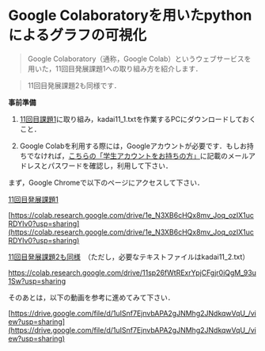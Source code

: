 # Google Colaboratoryを用いたpythonによるグラフの可視化

> Google Colaboratory（通称，Google Colab）というウェブサービスを用いた，11回目発展課題1への取り組み方を紹介します．

> 11回目発展課題2も同様です．

**事前準備**

1. [11回目課題1](https://www2.kobe-u.ac.jp/~mkomatsu/prog1/2023/11kaime_1.html#11%E5%9B%9E%E7%9B%AE%E8%AA%B2%E9%A1%8C%EF%BC%91%E3%83%A9%E3%83%B3%E3%83%80%E3%83%A0%E3%81%AB%E9%85%8D%E7%BD%AE%E3%81%95%E3%82%8C%E3%81%9F%E8%A4%87%E6%95%B0%E7%82%B9%E3%81%AE%E8%BF%91%E6%8E%A5%E6%80%A7%E3%82%92%E8%A1%A8%E3%81%99%E3%82%B0%E3%83%A9%E3%83%95%E3%82%92%E6%A7%8B%E7%AF%89%EF%BC%89)に取り組み，kadai11_1.txtを作業するPCにダウンロードしておくこと．

2. Google Colabを利用する際には，Googleアカウントが必要です．もしお持ちでなければ，[こちらの「学生アカウントをお持ちの方」](https://www.istc.kobe-u.ac.jp/services/StandardService/googlews/account/)に記載のメールアドレスとパスワードを確認し，利用して下さい．

   

まず，Google Chromeで以下のページにアクセスして下さい．



<u>11回目発展課題1</u>

[https://colab.research.google.com/drive/1e_N3XB6cHQx8mv_Joq_ozIX1ucRDYIv0?usp=sharing](https://colab.research.google.com/drive/1e_N3XB6cHQx8mv_Joq_ozIX1ucRDYIv0?usp=sharing)

<u>11回目発展課題2も同様</u>　（ただし，必要なテキストファイルはkadai11_2.txt）

https://colab.research.google.com/drive/11sp26fWtRExrYpjCFgjr0iQgM_93u1Sw?usp=sharing



そのあとは，以下の動画を参考に進めてみて下さい．

[https://drive.google.com/file/d/1uISnf7EjnvbAPA2gJNMhg2JNdkqwVqU_/view?usp=sharing](https://drive.google.com/file/d/1uISnf7EjnvbAPA2gJNMhg2JNdkqwVqU_/view?usp=sharing)



























